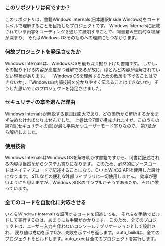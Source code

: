 ﻿
### このリポジトリは何ですか？
このリポジトリは、書籍Windows Internals(日本語訳Inside Windows)をコードレベルで理解することを目指したプロジェクトです。
Windows Internalsに記載されている内容をコーディングを通じて証明することで、同書籍の圧倒的な理解が深まり、
それはWindows OSそのものへの理解にもつながります。

### 何故プロジェクトを発足させたか
Windows Internalsは、Windows OSを最も深く掘り下げた書籍です。
しかし、その掘り下げる内容が高度かつ難解であるが故に、ほとんど内容が理解されていない現状があります。
「Windows OSを理解するための敷居を下げることはできないか」、「Windowsの内部技術を分かりやすく伝えることはできないか」
そうした思いでこのプロジェクトを発足させました。

### セキュリティの章を選んだ理由
Windows Internalsが解説する範囲は膨大であり、どの箇所から解析するかをまず決めなければなりませんでした。
上巻は全7章で構成されますが、このうちの第7章(セキュリティの章)が最も平易かつユーザーモード寄りなので、
第7章から解析しました。

### 使用技術
Windows InternalsはWindows OSを解き明かす書籍ですから、同書に記述される内容は当然ながらシステム寄りになります。
このため、必然的にソースコードはネイティブコードで記述することになり、C++とWin32 APIを使用した設計になります。
STLなどの便利な外部ライブラリは一切使用しません。
効率が悪いようにも思えますが、Windows SDKのサンプルがそうであるため、それに倣っています。

### 全てのコードを自動化に対応させる
いくらWindows Internalsを証明するコードを記述しても、
それらを手動でビルドして実行するのは、あまりにも手間がかかります。
このため、全てのプロジェクトは、ユーザー入力を伴わないコンソールアプリケーションとして設計され、
戻り値は成功を示す0か、失敗を示す-1を返します。
auto_buildは、全てのプロジェクトをビルドします。auto_execは全てのプロジェクトを実行します。